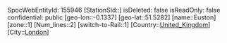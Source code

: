 ﻿---
location: [51.5282,-0.1337]
type: Station
tags:
- geo/Station
- Europe/United_Kingdom/London

---
SpocWebEntityId: 155946
[StationSId::]
isDeleted: false
isReadOnly: false
confidential: public
[geo-lon::-0.1337]
[geo-lat::51.5282]
[name::Euston]
[zone::1]
[Num_lines::2]
[switch-to-Rail::1]
[Country::[United_Kingdom](geo/Continent/Europe/United_Kingdom.md)]
[City::[London](geo/Continent/Europe/United_Kingdom/London.md)]

